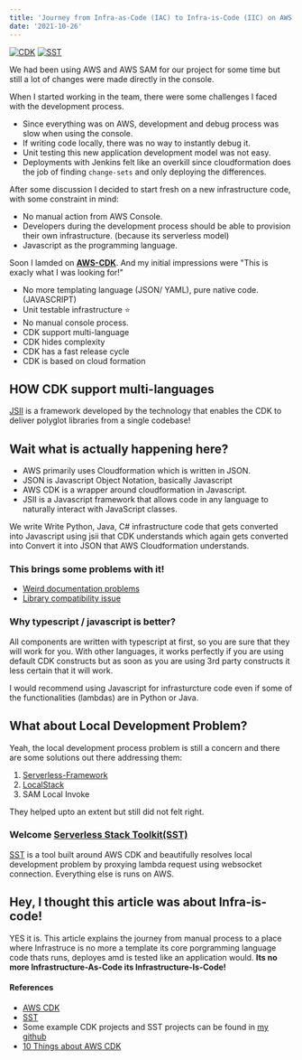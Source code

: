 ```yaml
---
title: 'Journey from Infra-as-Code (IAC) to Infra-is-Code (IIC) on AWS Cloud'
date: '2021-10-26'
---
```


[![CDK](https://d2908q01vomqb2.cloudfront.net/0716d9708d321ffb6a00818614779e779925365c/2018/11/14/AWS-CDK.png)](https://docs.aws.amazon.com/cdk/latest/guide/home.html)
[![SST](https://docs.serverless-stack.com/img/logo.svg)](https://docs.serverless-stack.com/)

We had been using AWS and AWS SAM for our project for some time but still a lot of changes were made directly in the console.

When I started working in the team, there were some challenges I faced with the development process.

- Since everything was on AWS, development and debug process was slow when using the console.
- If writing code locally, there was no way to instantly debug it.
- Unit testing this new application development model was not easy.
- Deployments with Jenkins felt like an overkill since cloudformation does the job of finding `change-sets` and only deploying the differences.

After some discussion I decided to start fresh on a new infrastructure code, with some constraint in mind:
- No manual action from AWS Console.
- Developers during the development process should be able to provision their own infrastructure. (because its serverless model)
- Javascript as the programming language.

Soon I lamded on [**AWS-CDK**](https://docs.aws.amazon.com/cdk/latest/guide/home.html). And my initial impressions were "This is exacly what I was looking for!"

- No more templating language (JSON/ YAML), pure native code. (JAVASCRIPT)
- Unit testable infrastructure :star:
- No manual console process.
- CDK support multi-language
- CDK hides complexity
- CDK has a fast release cycle
- CDK is based on cloud formation

## HOW CDK support multi-languages

[JSII](https://github.com/aws/jsii) is a framework developed by the technology that enables the CDK to deliver polyglot libraries from a single codebase!

## Wait what is actually happening here?

- AWS primarily uses Cloudformation which is written in JSON.
- JSON is Javascript Object Notation, basically Javascript
- AWS CDK is a wrapper around cloudformation in Javascript.
- JSII is a Javascript framework that allows code in any language to naturally interact with JavaScript classes.

We write Write Python, Java, C# infrastructure code that gets converted into Javascript using jsii that CDK understands which again gets converted into Convert it into JSON that AWS Cloudformation understands.

### This brings some problems with it!

- [Weird documentation problems](https://github.com/aws/jsii/issues/1821)
- [Library compatibility issue](https://github.com/blimmer/cdk-datadog-integration/issues/15)

### Why typescript / javascript is better?

All components are written with typescript at first, so you are sure that they will work for you. With other languages, it works perfectly if you are using default CDK constructs but as soon as you are using 3rd party constructs it less certain that it will work.

I would recommend using Javascript for infrasturcture code even if some of the functionalities (lambdas) are in Python or Java.

## What about Local Development Problem?

Yeah, the local development process problem is still a concern and there are some solutions out there addressing them:
1. [Serverless-Framework](https://www.serverless.com/)
2. [LocalStack](https://localstack.cloud/)
3. SAM Local Invoke

They helped upto an extent but still did not felt right.

### Welcome [Serverless Stack Toolkit(SST)](https://docs.serverless-stack.com/)
[SST](https://docs.serverless-stack.com/) is a tool built around AWS CDK and beautifully resolves local development problem by proxying lambda request using websocket connection. Everything else is runs on AWS.

## Hey, I thought this article was about Infra-is-code!

YES it is. This article explains the journey from manual process to a place where Infrastruce is no more a template its core porgramming language code thats runs, deployes amd is tested like an application would. __Its no more Infrastructure-As-Code its Infrastructure-Is-Code!__


#### References

- [AWS CDK](https://docs.aws.amazon.com/cdk/latest/guide/home.html)
- [SST](https://docs.serverless-stack.com/)
- Some example CDK projects and SST projects can be found in [my github](https://github.com/harshit9715?tab=repositories)
- [10 Things about AWS CDK](https://faun.pub/10-things-about-aws-cdk-1b8c2d65fdde)
